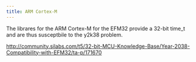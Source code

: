 ```yaml
---
title: ARM Cortex-M
---
```

The librares for the ARM Cortex-M for the EFM32 
provide a 32-bit time_t and are thus susceptbile
to the y2k38 problem.

http://community.silabs.com/t5/32-bit-MCU-Knowledge-Base/Year-2038-Compatibility-with-EFM32/ta-p/171670
